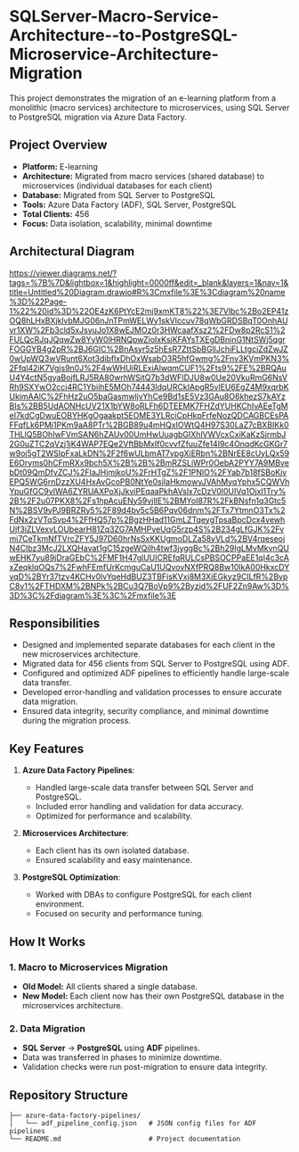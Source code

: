 # SQLServer-Macro-Service-Architecture--to-PostgreSQL-Microservice-Architecture-Migration
This project demonstrates the migration of an e-learning platform from a monolithic (macro services) architecture to microservices, using SQL Server to PostgreSQL migration via Azure Data Factory.

## Project Overview

- **Platform:** E-learning 
- **Architecture:** Migrated from macro services (shared database) to microservices (individual databases for each client)
- **Database:** Migrated from SQL Server to PostgreSQL
- **Tools:** Azure Data Factory (ADF), SQL Server, PostgreSQL
- **Total Clients:** 456
- **Focus:** Data isolation, scalability, minimal downtime

## Architectural Diagram

https://viewer.diagrams.net/?tags=%7B%7D&lightbox=1&highlight=0000ff&edit=_blank&layers=1&nav=1&title=Untitled%20Diagram.drawio#R%3Cmxfile%3E%3Cdiagram%20name%3D%22Page-1%22%20id%3D%22OE4zK6PtYcE2mj9xmKT8%22%3E7Vlbc%2Bo2EP41zOQ8hLHxBXjklvbMJG06nJnTPmWELWy1skVlccuv78qWbGRDSBqT0OnhAUvr1XW%2Fb3cld5xJsvuJo1X8wEJMOz0r3HWcaafXsz2%2FDw8p2RcS1%2FULQcRJqJQqwZw8YyW0lHRNQpwZioIxKsjKFAYsTXEgDBninG1NtSWj5qgrFOGGYB4g2pR%2BJ6GIC%2BnAsyr5z5hEsR7ZttSbBGllJchiFLLtgciZdZwJZ0wUpWQ3wVRunt6Xot3dibflxDhOxWsabO3R5hfGwmg%2Fnv3KVmPKN3%2Ffql42iK7Vgjs9n0J%2F4wWHUiRLExiAIwqmCUF1%2Fts9%2FE%2BRQAuU4Y4ctN5gyaBojfLRJ5RA80wrhWSjtQ7b3dWFIDJU8w0Ue20VkuRmG6NsVRh9SXYwO2cci4RC1YbiihE5MOh74443ldqURCkIApgR5vlEU6EgZ4M9xqrbKUkimAAlC%2FhHz2uO5baGasmwljvYhCe9Bd1sE5Vz3GAu8O6khezS7kAYzBIs%2BB5UdAONHcUV21X1bYW8oRLFh6DTEEMK7FHZdYUHKChIvAEeTgMeI7kdCgDwuEOBYHKgOgaakpt5EOME3YLRciCpHkpFrfeNozQDCAGBCEsPAFFqfLk6PMi1PKm9aA8PTr%2BGB89u4mHQxIOWtQ4H97S30LaZ7cBXBIKk0THLlQ5BOhIwFVmSAN6hZAUv00UmHwUuagbGIXhlVWVcxCxiKaKzSjrmbJ2G0uZTC2qVzj1jK4WAP7EQe2VftBbMxIf0cvvfZfuuZfe14I9c4OnqdKcGKGr7w9oj5gT2WSIpFxaLkDN%2F2f6wULbmAT7vpgXiERbn%2BNrEE8cUyLQx59E6Oryms0hCFmRXx9bch5X%2B%2B%2BmRZSLiWPr0OebA2PYY7A9MBvebDt09QmDfvZCJ%2FIaJHjmjkoU%2FrHTgZ%2F1PNlO%2FYab7b18fSBoKjvEPQ5WG6rnDzzXU4HxAvGcoPB0NtYe0sjIaHkmowyJVAhMyqYphx5CQWVhYpuGfGC9vIWA6ZYRUAXPoXjJkviPEqaaPkhAVslx7cDzV0l0UIVq1Ojxl1Try%2B%2F2u07PKX8%2Fs1hpAcuENy59vjlIE%2BMYoI87R%2FkBNsfn1q3Gtc5N%2BSV9yPJ9BRZRy5%2F89d4bv5c5B6Pqv06dnm%2FTx7YtmnO3Tx%2FdNx2zVTqSvp4%2FfHQ57p%2BgzHHad11GmLZTqeygTpsaBpcDcx4vewhUjf3iZLVexvLOUbearH81Zq3ZG7AMHPveUqG5rzp4S%2B234gLfGJK%2Fvmi7CeTkmNfTVrcZFY5J97D60hrNsSxKKUgmoDLZa58yVLd%2BV4rqeseojN4Clbz3McJ2LXQHavat1gC15zgeWQiIh4twf3jyggBc%2Bh29IgLMvMkvnQUwEHK7yu89jDraGEbC%2FMF1H47glUUICREfqRULCsPBSOCPPaEE1qI4c3cAxZeqklqOQs7%2FwhFEmfUrKcmguCaU1UQvovNXfPRQ8Bw10lkA00HkxcDYvqD%2BYr37tzv4KCHv0lvYqeHdBUZ3TBFisKVxj8M3XjEGkyz9ClLfR%2BvpC8v1%2FTHDXM%2BNPk%2BCu3Q7BoVp9%2Byzid%2FUF2Zn9Aw%3D%3D%3C%2Fdiagram%3E%3C%2Fmxfile%3E




## Responsibilities

- Designed and implemented separate databases for each client in the new microservices architecture.
- Migrated data for 456 clients from SQL Server to PostgreSQL using ADF.
- Configured and optimized ADF pipelines to efficiently handle large-scale data transfer.
- Developed error-handling and validation processes to ensure accurate data migration.
- Ensured data integrity, security compliance, and minimal downtime during the migration process.

## Key Features

1. **Azure Data Factory Pipelines**:
   - Handled large-scale data transfer between SQL Server and PostgreSQL.
   - Included error handling and validation for data accuracy.
   - Optimized for performance and scalability.

2. **Microservices Architecture**:
   - Each client has its own isolated database.
   - Ensured scalability and easy maintenance.

3. **PostgreSQL Optimization**:
   - Worked with DBAs to configure PostgreSQL for each client environment.
   - Focused on security and performance tuning.

## How It Works

### 1. Macro to Microservices Migration
- **Old Model:** All clients shared a single database.
- **New Model:** Each client now has their own PostgreSQL database in the microservices architecture.

### 2. Data Migration
- **SQL Server** → **PostgreSQL** using **ADF** pipelines.
- Data was transferred in phases to minimize downtime.
- Validation checks were run post-migration to ensure data integrity.

## Repository Structure

```plaintext
├── azure-data-factory-pipelines/
│   └── adf_pipeline_config.json   # JSON config files for ADF pipelines
└── README.md                      # Project documentation

